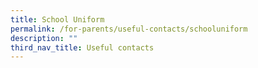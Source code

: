 ```yaml
---
title: School Uniform
permalink: /for-parents/useful-contacts/schooluniform
description: ""
third_nav_title: Useful contacts
---
```





